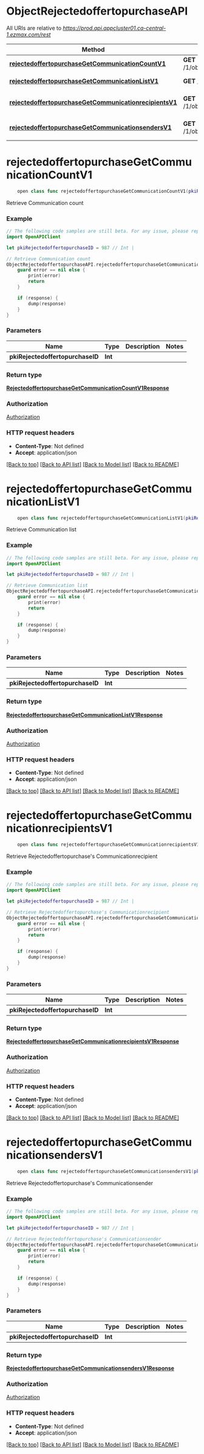 # ObjectRejectedoffertopurchaseAPI

All URIs are relative to *https://prod.api.appcluster01.ca-central-1.ezmax.com/rest*

Method | HTTP request | Description
------------- | ------------- | -------------
[**rejectedoffertopurchaseGetCommunicationCountV1**](ObjectRejectedoffertopurchaseAPI.md#rejectedoffertopurchasegetcommunicationcountv1) | **GET** /1/object/rejectedoffertopurchase/{pkiRejectedoffertopurchaseID}/getCommunicationCount | Retrieve Communication count
[**rejectedoffertopurchaseGetCommunicationListV1**](ObjectRejectedoffertopurchaseAPI.md#rejectedoffertopurchasegetcommunicationlistv1) | **GET** /1/object/rejectedoffertopurchase/{pkiRejectedoffertopurchaseID}/getCommunicationList | Retrieve Communication list
[**rejectedoffertopurchaseGetCommunicationrecipientsV1**](ObjectRejectedoffertopurchaseAPI.md#rejectedoffertopurchasegetcommunicationrecipientsv1) | **GET** /1/object/rejectedoffertopurchase/{pkiRejectedoffertopurchaseID}/getCommunicationrecipients | Retrieve Rejectedoffertopurchase&#39;s Communicationrecipient
[**rejectedoffertopurchaseGetCommunicationsendersV1**](ObjectRejectedoffertopurchaseAPI.md#rejectedoffertopurchasegetcommunicationsendersv1) | **GET** /1/object/rejectedoffertopurchase/{pkiRejectedoffertopurchaseID}/getCommunicationsenders | Retrieve Rejectedoffertopurchase&#39;s Communicationsender


# **rejectedoffertopurchaseGetCommunicationCountV1**
```swift
    open class func rejectedoffertopurchaseGetCommunicationCountV1(pkiRejectedoffertopurchaseID: Int, completion: @escaping (_ data: RejectedoffertopurchaseGetCommunicationCountV1Response?, _ error: Error?) -> Void)
```

Retrieve Communication count



### Example
```swift
// The following code samples are still beta. For any issue, please report via http://github.com/OpenAPITools/openapi-generator/issues/new
import OpenAPIClient

let pkiRejectedoffertopurchaseID = 987 // Int | 

// Retrieve Communication count
ObjectRejectedoffertopurchaseAPI.rejectedoffertopurchaseGetCommunicationCountV1(pkiRejectedoffertopurchaseID: pkiRejectedoffertopurchaseID) { (response, error) in
    guard error == nil else {
        print(error)
        return
    }

    if (response) {
        dump(response)
    }
}
```

### Parameters

Name | Type | Description  | Notes
------------- | ------------- | ------------- | -------------
 **pkiRejectedoffertopurchaseID** | **Int** |  | 

### Return type

[**RejectedoffertopurchaseGetCommunicationCountV1Response**](RejectedoffertopurchaseGetCommunicationCountV1Response.md)

### Authorization

[Authorization](../README.md#Authorization)

### HTTP request headers

 - **Content-Type**: Not defined
 - **Accept**: application/json

[[Back to top]](#) [[Back to API list]](../README.md#documentation-for-api-endpoints) [[Back to Model list]](../README.md#documentation-for-models) [[Back to README]](../README.md)

# **rejectedoffertopurchaseGetCommunicationListV1**
```swift
    open class func rejectedoffertopurchaseGetCommunicationListV1(pkiRejectedoffertopurchaseID: Int, completion: @escaping (_ data: RejectedoffertopurchaseGetCommunicationListV1Response?, _ error: Error?) -> Void)
```

Retrieve Communication list



### Example
```swift
// The following code samples are still beta. For any issue, please report via http://github.com/OpenAPITools/openapi-generator/issues/new
import OpenAPIClient

let pkiRejectedoffertopurchaseID = 987 // Int | 

// Retrieve Communication list
ObjectRejectedoffertopurchaseAPI.rejectedoffertopurchaseGetCommunicationListV1(pkiRejectedoffertopurchaseID: pkiRejectedoffertopurchaseID) { (response, error) in
    guard error == nil else {
        print(error)
        return
    }

    if (response) {
        dump(response)
    }
}
```

### Parameters

Name | Type | Description  | Notes
------------- | ------------- | ------------- | -------------
 **pkiRejectedoffertopurchaseID** | **Int** |  | 

### Return type

[**RejectedoffertopurchaseGetCommunicationListV1Response**](RejectedoffertopurchaseGetCommunicationListV1Response.md)

### Authorization

[Authorization](../README.md#Authorization)

### HTTP request headers

 - **Content-Type**: Not defined
 - **Accept**: application/json

[[Back to top]](#) [[Back to API list]](../README.md#documentation-for-api-endpoints) [[Back to Model list]](../README.md#documentation-for-models) [[Back to README]](../README.md)

# **rejectedoffertopurchaseGetCommunicationrecipientsV1**
```swift
    open class func rejectedoffertopurchaseGetCommunicationrecipientsV1(pkiRejectedoffertopurchaseID: Int, completion: @escaping (_ data: RejectedoffertopurchaseGetCommunicationrecipientsV1Response?, _ error: Error?) -> Void)
```

Retrieve Rejectedoffertopurchase's Communicationrecipient



### Example
```swift
// The following code samples are still beta. For any issue, please report via http://github.com/OpenAPITools/openapi-generator/issues/new
import OpenAPIClient

let pkiRejectedoffertopurchaseID = 987 // Int | 

// Retrieve Rejectedoffertopurchase's Communicationrecipient
ObjectRejectedoffertopurchaseAPI.rejectedoffertopurchaseGetCommunicationrecipientsV1(pkiRejectedoffertopurchaseID: pkiRejectedoffertopurchaseID) { (response, error) in
    guard error == nil else {
        print(error)
        return
    }

    if (response) {
        dump(response)
    }
}
```

### Parameters

Name | Type | Description  | Notes
------------- | ------------- | ------------- | -------------
 **pkiRejectedoffertopurchaseID** | **Int** |  | 

### Return type

[**RejectedoffertopurchaseGetCommunicationrecipientsV1Response**](RejectedoffertopurchaseGetCommunicationrecipientsV1Response.md)

### Authorization

[Authorization](../README.md#Authorization)

### HTTP request headers

 - **Content-Type**: Not defined
 - **Accept**: application/json

[[Back to top]](#) [[Back to API list]](../README.md#documentation-for-api-endpoints) [[Back to Model list]](../README.md#documentation-for-models) [[Back to README]](../README.md)

# **rejectedoffertopurchaseGetCommunicationsendersV1**
```swift
    open class func rejectedoffertopurchaseGetCommunicationsendersV1(pkiRejectedoffertopurchaseID: Int, completion: @escaping (_ data: RejectedoffertopurchaseGetCommunicationsendersV1Response?, _ error: Error?) -> Void)
```

Retrieve Rejectedoffertopurchase's Communicationsender



### Example
```swift
// The following code samples are still beta. For any issue, please report via http://github.com/OpenAPITools/openapi-generator/issues/new
import OpenAPIClient

let pkiRejectedoffertopurchaseID = 987 // Int | 

// Retrieve Rejectedoffertopurchase's Communicationsender
ObjectRejectedoffertopurchaseAPI.rejectedoffertopurchaseGetCommunicationsendersV1(pkiRejectedoffertopurchaseID: pkiRejectedoffertopurchaseID) { (response, error) in
    guard error == nil else {
        print(error)
        return
    }

    if (response) {
        dump(response)
    }
}
```

### Parameters

Name | Type | Description  | Notes
------------- | ------------- | ------------- | -------------
 **pkiRejectedoffertopurchaseID** | **Int** |  | 

### Return type

[**RejectedoffertopurchaseGetCommunicationsendersV1Response**](RejectedoffertopurchaseGetCommunicationsendersV1Response.md)

### Authorization

[Authorization](../README.md#Authorization)

### HTTP request headers

 - **Content-Type**: Not defined
 - **Accept**: application/json

[[Back to top]](#) [[Back to API list]](../README.md#documentation-for-api-endpoints) [[Back to Model list]](../README.md#documentation-for-models) [[Back to README]](../README.md)

